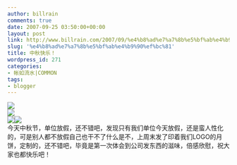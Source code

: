 ```yaml
---
author: billrain
comments: true
date: 2007-09-25 03:50:00+00:00
layout: post
link: http://www.billrain.com/2007/09/%e4%b8%ad%e7%a7%8b%e5%bf%ab%e4%b9%90%ef%bc%81/
slug: '%e4%b8%ad%e7%a7%8b%e5%bf%ab%e4%b9%90%ef%bc%81'
title: 中秋快乐！
wordpress_id: 271
categories:
- 帐如流水|COMMON
tags:
- blogger
---
```


[![](http://bp0.blogger.com/_lAHIYwHGO4A/RviGkjHkNmI/AAAAAAAACBI/VpXOdTlW3t0/s400/1.jpg)](http://bp0.blogger.com/_lAHIYwHGO4A/RviGkjHkNmI/AAAAAAAACBI/VpXOdTlW3t0/s1600-h/1.jpg)  
[![](http://bp1.blogger.com/_lAHIYwHGO4A/RviGkzHkNnI/AAAAAAAACBQ/PnJbxBmonRg/s400/Image%28305%29.jpg)](http://bp1.blogger.com/_lAHIYwHGO4A/RviGkzHkNnI/AAAAAAAACBQ/PnJbxBmonRg/s1600-h/Image%28305%29.jpg)  
[![](http://bp3.blogger.com/_lAHIYwHGO4A/RviGlTHkNoI/AAAAAAAACBY/lvvSPCxkaJg/s400/Image%28306%29.jpg)](http://bp3.blogger.com/_lAHIYwHGO4A/RviGlTHkNoI/AAAAAAAACBY/lvvSPCxkaJg/s1600-h/Image%28306%29.jpg)[![](http://bp3.blogger.com/_lAHIYwHGO4A/RviK6THkNpI/AAAAAAAACBg/2ABoFMMTs7E/s400/gd.php.jpg)](http://bp3.blogger.com/_lAHIYwHGO4A/RviK6THkNpI/AAAAAAAACBg/2ABoFMMTs7E/s1600-h/gd.php.jpg)  
今天中秋节，单位放假，还不错吧，发现只有我们单位今天放假，还是蛮人性化的，可是别人都不放假自己也干不了什么是不，上周末发了印着我们LOGO的月饼，定制的，还不错吧，毕竟是第一次体会到公司发东西的滋味，倍感欣慰，祝大家也都快乐吧！
